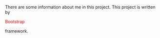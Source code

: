 There are some information about me in this project.
This project is written by <p style='color:red'>Bootstrap</p> framework.


